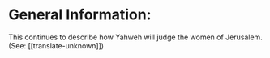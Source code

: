 # General Information:

This continues to describe how Yahweh will judge the women of Jerusalem. (See: [[translate-unknown]])